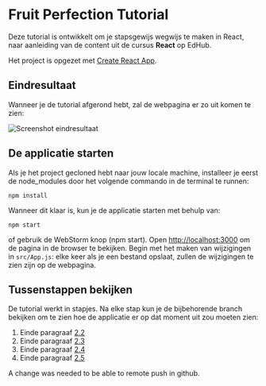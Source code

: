 # Fruit Perfection Tutorial

Deze tutorial is ontwikkelt om je stapsgewijs wegwijs te maken in React, 
naar aanleiding van de content uit de cursus **React** op EdHub.

Het project is opgezet met [Create React App](https://github.com/facebook/create-react-app).

## Eindresultaat
Wanneer je de tutorial afgerond hebt, zal de webpagina er zo uit komen te zien:

![Screenshot eindresultaat](src/assets/screenshot-eindresultaat.png)

## De applicatie starten
Als je het project gecloned hebt naar jouw locale machine, installeer je eerst de node_modules 
door het volgende commando in de terminal te runnen:

`npm install`

Wanneer dit klaar is, kun je de applicatie starten met behulp van:

`npm start`

of gebruik de WebStorm knop (npm start). Open [http://localhost:3000](http://localhost:3000) om 
de pagina in de browser te bekijken. Begin met het maken van wijzigingen in `src/App.js`: 
elke keer als je een bestand opslaat, zullen de wijzigingen te zien zijn op de webpagina.


## Tussenstappen bekijken
De tutorial werkt in stapjes. Na elke stap kun je de bijbehorende branch bekijken om te zien hoe de 
applicatie er op dat moment uit zou moeten zien:
1. Einde paragraaf [2.2](https://github.com/hogeschoolnovi/frontend-react-fruit-perfection/blob/stap-1/src/App.js)
2. Einde paragraaf [2.3](https://github.com/hogeschoolnovi/frontend-react-fruit-perfection/tree/stap-2/src)
3. Einde paragraaf [2.4](https://github.com/hogeschoolnovi/frontend-react-fruit-perfection/blob/stap-3/src/App.js)
4. Einde paragraaf [2.5](https://github.com/hogeschoolnovi/frontend-react-fruit-perfection/blob/stap-3/src/App.js)


A change was needed to be able to remote push in github.